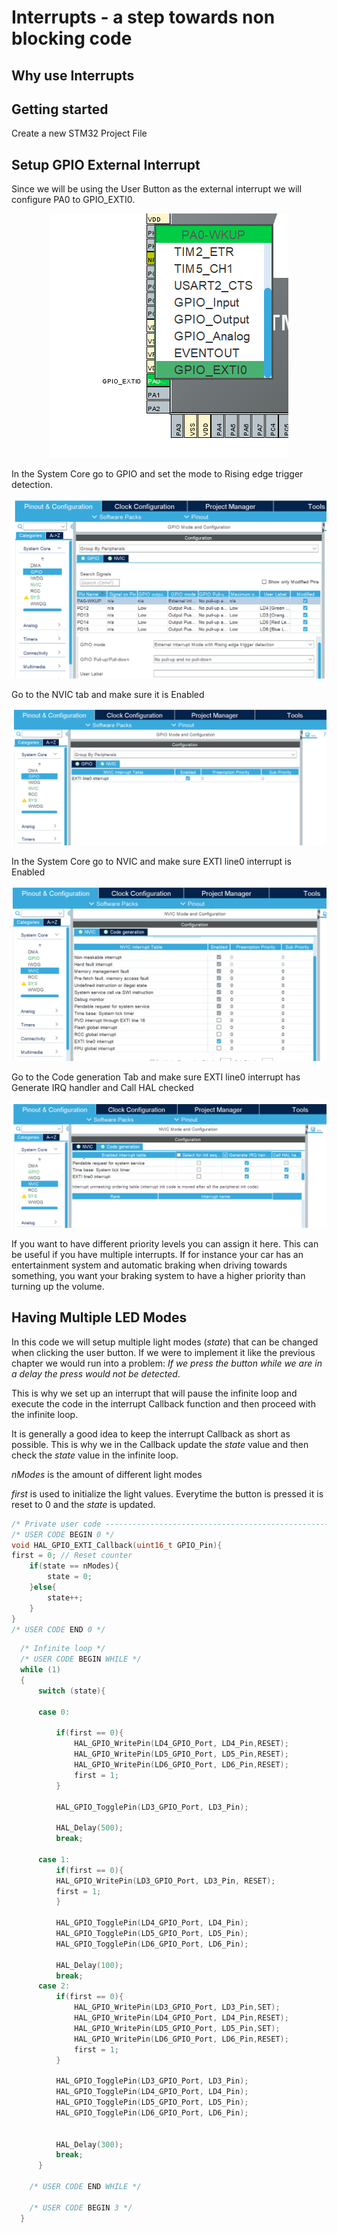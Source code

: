 # Interrupts - a step towards non blocking code


## Why use Interrupts


## Getting started

Create a new STM32 Project File




## Setup GPIO External Interrupt 

Since we will be using the User Button as the external interrupt we will configure PA0 to GPIO_EXTI0.
<p align="center"> 
    <img src = "GPIOexti.png">
</p>

In the System Core go to GPIO and set the mode to Rising edge trigger detection.

<p align="center"> 
    <img src = "GPIOmode.png">
</p>

Go to the NVIC tab and make sure it is Enabled
<p align="center"> 
    <img src = "enableEXTI.png">
</p>

In the System Core go to NVIC and make sure EXTI line0 interrupt is Enabled 




<p align="center"> 
    <img src = "NVIC.png">
</p>
Go to the Code generation Tab and make sure EXTI line0 interrupt has Generate IRQ handler and Call HAL checked

<p align="center"> 
    <img src = "codeGeneration.png">
</p>

If you want to have different priority levels you can assign it here. This can be useful if you have multiple interrupts. If for instance your car has an entertainment system and automatic braking when driving towards something, you want your braking system to have a higher priority than turning up the volume.

## Having Multiple LED Modes

In this code we will setup multiple light modes (*state*) that can be changed when clicking the user button. If we were to implement it like the previous chapter we would run into a problem:
*If we press the button while we are in a delay the press would not be detected*.

 This is why we set up an interrupt that will pause the infinite loop and execute the code in the interrupt Callback function and then proceed with the infinite loop. 

 It is generally a good idea to keep the interrupt Callback as short as possible. This is why we in the Callback update the *state* value and then check the *state* value in the infinite loop.

*nModes* is the amount of different light modes

*first* is used to initialize the light values. Everytime the button is pressed it is reset to 0 and the *state* is updated.

```c
/* Private user code ---------------------------------------------------------*/
/* USER CODE BEGIN 0 */
void HAL_GPIO_EXTI_Callback(uint16_t GPIO_Pin){
first = 0; // Reset counter
	if(state == nModes){
		state = 0;
	}else{
		state++;
	}
}
/* USER CODE END 0 */
```


```c
  /* Infinite loop */
  /* USER CODE BEGIN WHILE */
  while (1)
  {
	  switch (state){

	  case 0:

		  if(first == 0){
			  HAL_GPIO_WritePin(LD4_GPIO_Port, LD4_Pin,RESET);
			  HAL_GPIO_WritePin(LD5_GPIO_Port, LD5_Pin,RESET);
			  HAL_GPIO_WritePin(LD6_GPIO_Port, LD6_Pin,RESET);
			  first = 1;
		  }

		  HAL_GPIO_TogglePin(LD3_GPIO_Port, LD3_Pin);

		  HAL_Delay(500);
		  break;

	  case 1:
		  if(first == 0){
		  HAL_GPIO_WritePin(LD3_GPIO_Port, LD3_Pin, RESET);
		  first = 1;
		  }

		  HAL_GPIO_TogglePin(LD4_GPIO_Port, LD4_Pin);
		  HAL_GPIO_TogglePin(LD5_GPIO_Port, LD5_Pin);
		  HAL_GPIO_TogglePin(LD6_GPIO_Port, LD6_Pin);

		  HAL_Delay(100);
		  break;
	  case 2:
		  if(first == 0){
			  HAL_GPIO_WritePin(LD3_GPIO_Port, LD3_Pin,SET);
			  HAL_GPIO_WritePin(LD4_GPIO_Port, LD4_Pin,RESET);
			  HAL_GPIO_WritePin(LD5_GPIO_Port, LD5_Pin,SET);
			  HAL_GPIO_WritePin(LD6_GPIO_Port, LD6_Pin,RESET);
			  first = 1;
		  }

		  HAL_GPIO_TogglePin(LD3_GPIO_Port, LD3_Pin);
		  HAL_GPIO_TogglePin(LD4_GPIO_Port, LD4_Pin);
		  HAL_GPIO_TogglePin(LD5_GPIO_Port, LD5_Pin);
		  HAL_GPIO_TogglePin(LD6_GPIO_Port, LD6_Pin);


		  HAL_Delay(300);
		  break;
	  }

    /* USER CODE END WHILE */

    /* USER CODE BEGIN 3 */
  }
  ```





